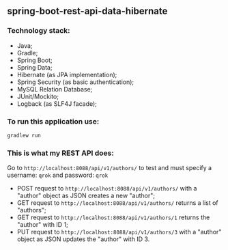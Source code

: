 ## spring-boot-rest-api-data-hibernate


### Technology stack:

* Java;
* Gradle;
* Spring Boot;
* Spring Data;
* Hibernate (as JPA implementation);
* Spring Security (as basic authentication);
* MySQL Relation Database;
* JUnit/Mockito;
* Logback (as SLF4J facade);

### To run this application use:

```bash
gradlew run
  ```

### This is what my REST API does:

Go to `http://localhost:8088/api/v1/authors/` to test and must specify a username: `qrok` and password: `qrok`

* POST request to `http://localhost:8088/api/v1/authors/` with a "author" object as JSON creates a new "author";
* GET request to `http://localhost:8088/api/v1/authors/` returns a list of "authors";
* GET request to `http://localhost:8088/api/v1/authors/1` returns the "author" with ID 1;
* PUT request to `http://localhost:8088/api/v1/authors/3` with a "author" object as JSON updates the "author" with ID 3.
